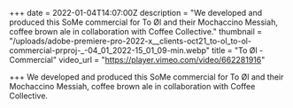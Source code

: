 +++
date = 2022-01-04T14:07:00Z
description = "We developed and produced this SoMe commercial for To Øl and their Mochaccino Messiah, coffee brown ale in collaboration with Coffee Collective."
thumbnail = "/uploads/adobe-premiere-pro-2022-x__clients-oct21_to-ol_to-ol-commercial-prproj-_-04_01_2022-15_01_09-min.webp"
title = "To Øl - Commercial"
video_url = "https://player.vimeo.com/video/662281916"

+++
We developed and produced this SoMe commercial for To Øl and their Mochaccino Messiah, coffee brown ale in collaboration with Coffee Collective.